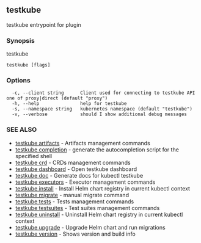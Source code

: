 ## testkube

testkube entrypoint for plugin

### Synopsis

testkube

```
testkube [flags]
```

### Options

```
  -c, --client string      Client used for connecting to testkube API one of proxy|direct (default "proxy")
  -h, --help               help for testkube
  -s, --namespace string   kubernetes namespace (default "testkube")
  -v, --verbose            should I show additional debug messages
```

### SEE ALSO

* [testkube artifacts](testkube_artifacts.md)	 - Artifacts management commands
* [testkube completion](testkube_completion.md)	 - generate the autocompletion script for the specified shell
* [testkube crd](testkube_crd.md)	 - CRDs management commands
* [testkube dashboard](testkube_dashboard.md)	 - Open testkube dashboard
* [testkube doc](testkube_doc.md)	 - Generate docs for kubectl testkube
* [testkube executors](testkube_executors.md)	 - Executor management commands
* [testkube install](testkube_install.md)	 - Install Helm chart registry in current kubectl context
* [testkube migrate](testkube_migrate.md)	 - manual migrate command
* [testkube tests](testkube_tests.md)	 - Tests management commands
* [testkube testsuites](testkube_testsuites.md)	 - Test suites management commands
* [testkube uninstall](testkube_uninstall.md)	 - Uninstall Helm chart registry in current kubectl context
* [testkube upgrade](testkube_upgrade.md)	 - Upgrade Helm chart and run migrations
* [testkube version](testkube_version.md)	 - Shows version and build info

